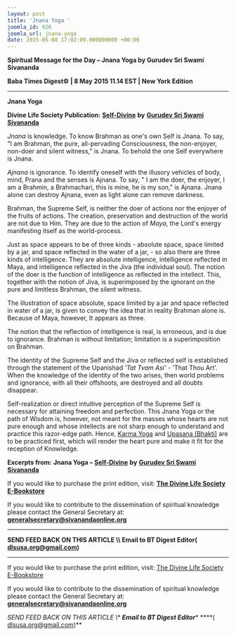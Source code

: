 ```yaml
---
layout: post
title: 'Jnana Yoga '
joomla_id: 926
joomla_url: jnana-yoga
date: 2015-05-08 17:02:09.000000000 +00:00
---
```

  

















































**Spiritual Message for the Day – Jnana Yoga by Gurudev Sri Swami Sivananda**

**Baba Times Digest© | 8 May 2015 11.14 EST | New York Edition**

* * *

**Jnana Yoga**

**Divine Life Society Publication:** [**Self-Divine**](http://www.dlshq.org/teachings/jnanayoga.htm) **by** [**Gurudev Sri Swami Sivananda**](http://www.dlshq.org/saints/siva.htm)

_Jnana_ is knowledge. To know Brahman as one's own Self is Jnana. To say, "I am Brahman, the pure, all-pervading Consciousness, the non-enjoyer, non-doer and silent witness," is Jnana. To behold the one Self everywhere is Jnana.

_Ajnana_ is ignorance. To identify oneself with the illusory vehicles of body, mind, Prana and the senses is Ajnana. To say, " I am the doer, the enjoyer, I am a Brahmin, a Brahmachari, this is mine, he is my son," is Ajnana. Jnana alone can destroy Ajnana, even as light alone can remove darkness.

Brahman, the Supreme Self, is neither the doer of actions nor the enjoyer of the fruits of actions. The creation, preservation and destruction of the world are not due to Him. They are due to the action of _Maya_, the Lord's energy manifesting itself as the world-process.

Just as space appears to be of three kinds - absolute space, space limited by a jar, and space reflected in the water of a jar, - so also there are three kinds of intelligence. They are absolute intelligence, intelligence reflected in Maya, and intelligence reflected in the Jiva (the individual soul). The notion of the doer is the function of intelligence as reflected in the intellect. This, together with the notion of Jiva, is superimposed by the ignorant on the pure and limitless Brahman, the silent witness.

The illustration of space absolute, space limited by a jar and space reflected in water of a jar, is given to convey the idea that in reality Brahman alone is. Because of Maya, however, It appears as three.

The notion that the reflection of intelligence is real, is erroneous, and is due to ignorance. Brahman is without limitation; limitation is a superimposition on Brahman.

The identity of the Supreme Self and the Jiva or reflected self is established through the statement of the Upanishad _'Tat Tvam Asi'_ - 'That Thou Art'. When the knowledge of the identity of the two arises, then world problems and ignorance, with all their offshoots, are destroyed and all doubts disappear.

Self-realization or direct intuitive perception of the Supreme Self is necessary for attaining freedom and perfection. This Jnana Yoga or the path of Wisdom is, however, not meant for the masses whose hearts are not pure enough and whose intellects are not sharp enough to understand and practice this razor-edge path. Hence, [Karma Yoga](http://www.dlshq.org/teachings/karmayoga.htm) and [Upasana (Bhakti)](http://www.dlshq.org/teachings/bhaktiyoga.htm) are to be practiced first, which will render the heart pure and make it fit for the reception of Knowledge.



**Excerpts from:**  **Jnana Yoga –** [**Self-Divine**](http://www.dlshq.org/teachings/jnanayoga.htm) **by** [**Gurudev Sri Swami Sivananda**](http://www.dlshq.org/saints/siva.htm)

If you would like to purchase the print edition, visit: **[The Divine Life Society E-Bookstore](http://www.dlshq.org/download/download.htm)**

If you would like to contribute to the dissemination of spiritual knowledge please contact the General Secretary at: [](mailto:%20%3Cscript%20type=%27text/javascript%27%3E%20%3C%21--%20var%20prefix%20=%20%27ma%27%20+%20%27il%27%20+%20%27to%27;%20var%20path%20=%20%27hr%27%20+%20%27ef%27%20+%20%27=%27;%20var%20addy57016%20=%20%27generalsecretary%27%20+%20%27@%27;%20addy57016%20=%20addy57016%20+%20%27sivanandaonline%27%20+%20%27.%27%20+%20%27org%27;%20document.write%28%27%3Ca%20%27%20+%20path%20+%20%27%5C%27%27%20+%20prefix%20+%20%27:%27%20+%20addy57016%20+%20%27%5C%27%3E%27%29;%20document.write%28addy57016%29;%20document.write%28%27%3C%5C/a%3E%27%29;%20//--%3E%5Cn%20%3C/script%3E%3Cscript%20type=%27text/javascript%27%3E%20%3C%21--%20document.write%28%27%3Cspan%20style=%5C%27display:%20none;%5C%27%3E%27%29;%20//--%3E%20%3C/script%3EThis%20email%20address%20is%20being%20protected%20from%20spambots.%20You%20need%20JavaScript%20enabled%20to%20view%20it.%20%3Cscript%20type=%27text/javascript%27%3E%20%3C%21--%20document.write%28%27%3C/%27%29;%20document.write%28%27span%3E%27%29;%20//--%3E%20%3C/script%3E?subject=Contribution%20to%20Dissemination%20of%20Spiritual%20Knowledge) **generalsecretary@sivanandaonline.org**

****

**SEND FEED BACK ON THIS ARTICLE \\\ Email to BT Digest Editor[](mailto:%20%3Cscript%20type=%27text/javascript%27%3E%20%3C%21--%20var%20prefix%20=%20%27ma%27%20+%20%27il%27%20+%20%27to%27;%20var%20path%20=%20%27hr%27%20+%20%27ef%27%20+%20%27=%27;%20var%20addy72654%20=%20%27dlsusa.org%27%20+%20%27@%27;%20addy72654%20=%20addy72654%20+%20%27gmail%27%20+%20%27.%27%20+%20%27com%27;%20document.write%28%27%3Ca%20%27%20+%20path%20+%20%27%5C%27%27%20+%20prefix%20+%20%27:%27%20+%20addy72654%20+%20%27%5C%27%3E%27%29;%20document.write%28addy72654%29;%20document.write%28%27%3C%5C/a%3E%27%29;%20//--%3E%5Cn%20%3C/script%3E%3Cscript%20type=%27text/javascript%27%3E%20%3C%21--%20document.write%28%27%3Cspan%20style=%5C%27display:%20none;%5C%27%3E%27%29;%20//--%3E%20%3C/script%3EThis%20email%20address%20is%20being%20protected%20from%20spambots.%20You%20need%20JavaScript%20enabled%20to%20view%20it.%20%3Cscript%20type=%27text/javascript%27%3E%20%3C%21--%20document.write%28%27%3C/%27%29;%20document.write%28%27span%3E%27%29;%20//--%3E%20%3C/script%3E?subject=DLS%20Posts)( [dlsusa.org@gmail.com](mailto:dlsusa.org@gmail.com))**



* * *



  

If you would like to purchase the print edition, visit: [The Divine Life Society E-Bookstore](http://www.dlshq.org/download/download.htm)

If you would like to contribute to the dissemination of spiritual knowledge please contact the General Secretary at: **[generalsecretary@sivanandaonline.org](mailto:generalsecretary@sivanandaonline.org)**

**SEND FEED BACK ON THIS ARTICLE \\\**  **Email to BT Digest Editor**** [](mailto:%20%3Cscript%20type=%27text/javascript%27%3E%20%3C%21--%20var%20prefix%20=%20%27ma%27%20+%20%27il%27%20+%20%27to%27;%20var%20path%20=%20%27hr%27%20+%20%27ef%27%20+%20%27=%27;%20var%20addy72654%20=%20%27dlsusa.org%27%20+%20%27@%27;%20addy72654%20=%20addy72654%20+%20%27gmail%27%20+%20%27.%27%20+%20%27com%27;%20document.write%28%27%3Ca%20%27%20+%20path%20+%20%27%5C%27%27%20+%20prefix%20+%20%27:%27%20+%20addy72654%20+%20%27%5C%27%3E%27%29;%20document.write%28addy72654%29;%20document.write%28%27%3C%5C/a%3E%27%29;%20//--%3E%5Cn%20%3C/script%3E%3Cscript%20type=%27text/javascript%27%3E%20%3C%21--%20document.write%28%27%3Cspan%20style=%5C%27display:%20none;%5C%27%3E%27%29;%20//--%3E%20%3C/script%3EThis%20email%20address%20is%20being%20protected%20from%20spambots.%20You%20need%20JavaScript%20enabled%20to%20view%20it.%20%3Cscript%20type=%27text/javascript%27%3E%20%3C%21--%20document.write%28%27%3C/%27%29;%20document.write%28%27span%3E%27%29;%20//--%3E%20%3C/script%3E?subject=DLS%20Posts)****( [dlsusa.org@gmail.com](mailto:dlsusa.org@gmail.com))**  

